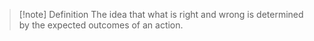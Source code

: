 >[!note] Definition
>The idea that what is right and wrong is determined by the expected outcomes of an action.